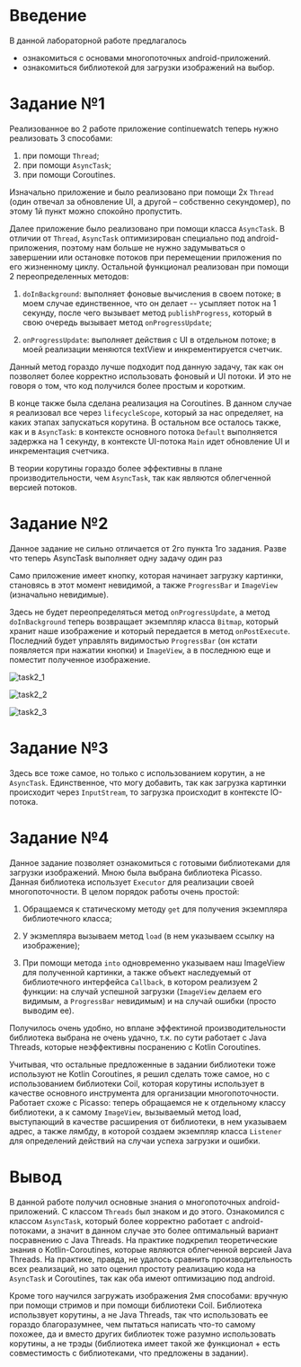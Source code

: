 # Введение
В данной лабораторной работе предлагалось 
* ознакомиться с основами многопоточных android-приложений.
* ознакомиться библиотекой для загрузки изображений на выбор.

# Задание №1

Реализованное во 2 работе приложение continuewatch теперь нужно реализовать 3 способами:

1. при помощи `Thread`;
2. при помощи `AsyncTask`;
3. при помощи Coroutines.

Изначально приложение и было реализовано при помощи 2х `Thread` (один отвечал за обновление UI, а
другой – собственно секундомер), по этому 1й пункт можно спокойно пропустить.

Далее приложение было реализовано при помощи класса `AsyncTask`. В отличии от `Thread`, `AsyncTask`
оптимизирован специально под android-приложения, поэтому нам больше не нужно задумываться о
завершении или остановке потоков при перемещении приложения по его жизненному циклу. Остальной
функционал реализован при помощи 2 переопределенных методов:

1. `doInBackground`: выполняет фоновые вычисления в своем потоке; в моем случае единственное, что он
делает -- усыпляет поток на 1 секунду, после чего вызывает метод `publishProgress`, который в свою
очередь вызывает метод `onProgressUpdate`;

2. `onProgressUpdate`: выполняет действия с UI в отдельном потоке; в моей реализации меняются
textView и инкрементируется счетчик.

Данный метод гораздо лучше подходит под данную задачу, так как он позволяет более корректно
использовать фоновый и UI потоки. И это не говоря о том, что код получился более простым и коротким.

В конце также была сделана реализация на Coroutines. В данном случае я реализовал все через
`lifecycleScope`, который за нас определяет, на каких этапах запускаться корутина. В остальном
все осталось также, как и в `AsyncTask`: в контексте основного потока `Default` выполняется задержка
 на 1 секунду, в контексте UI-потока `Main` идет обновление UI и инкрементация счетчика.

В теории корутины гораздо более эффективны в плане производительности, чем `AsyncTask`, так как
являются облегченной версией потоков.

# Задание №2

Данное задание не сильно отличается от 2го пункта 1го задания. Разве что теперь AsyncTask выполняет
одну задачу один раз

Само приложение имеет кнопку, которая начинает загрузку картинки, становясь в этот момент невидимой,
а также `ProgressBar` и `ImageView` (изначально невидимые).

Здесь не будет переопределяться метод `onProgressUpdate`, а метод `doInBackground` теперь
возвращает экземпляр класса `Bitmap`, который хранит наше изображение и который передается в
метод `onPostExecute`. Последний будет управлять видимостью `ProgressBar` (он кстати появляется
при нажатии кнопки) и `ImageView`, а в последнюю еще и поместит полученное изображение.

![task2_1](./img/lab6_task2_1.png)

![task2_2](./img/lab6_task2_2.png)

![task2_3](./img/lab6_task2_3.png)

# Задание №3

Здесь все тоже самое, но только с использованием корутин, а не `AsyncTask`. Единственное, что могу
добавить, так как загрузка картинки происходит через `InputStream`, то загрузка происходит в
контексте IO-потока.

# Задание №4

Данное задание позволяет ознакомиться с готовыми библиотеками для загрузки изображений. Мною была
выбрана библиотека Picasso. Данная библиотека использует `Executor` для реализации своей
многопоточности. В целом порядок работы очень простой:

1. Обращаемся к статическому методу `get` для получения экземпляра библиотечного класса;

2. У экзмепляра вызываем метод `load` (в нем указываем ссылку на изображение);

3. При помощи метода `into` одновременно указываем наш ImageView для полученной картинки, а также
объект наследуемый от библиотечного интерфейса `Callback`, в котором реализуем 2 функции: на случай
успешной загрузки (`ImageView` делаем его видимым, а `ProgressBar` невидимым) и на
случай ошибки (просто выводим ее).

Получилось очень удобно, но вплане эффектиной производительности библиотека выбрана не очень удачно,
т.к. по сути работает с Java Threads, которые неэффективны посранению с Kotlin Coroutines.

Учитывая, что остальные предложенные в задании библиотеки тоже используют не Kotlin Coroutines,
я решил сделать тоже самое, но с использованием библиотеки Coil, которая корутины использует в
качестве основного инструмента для организации многопоточности. Работает схоже с Picasso: теперь
обращаемся не к отдельному классу библиотеки, а к самому `ImageView`, вызываемый метод load,
выступающий в качестве расширения от библиотеки, в нем указываем адрес, а также лямбду, в которой
создаем экземпляр класса `Listener` для определений действий на случаи успеха загрузки и ошибки.

# Вывод

В данной работе получил основные знания о многопоточных android-приложений. С классом `Threads` был
знаком и до этого. Ознакомился с классом `AsyncTask`, который более корректно работает с
android-потоками, а значит в данном случае это более оптимальный вариант посравнению с Java Threads.
На практике подкрепил теоретические знания о Kotlin-Coroutines, которые являются облегченной версией
 Java Threads. На практике, правда, не удалось сравнить производительность всех реализаций, но
зато оценил простоту реализацию кода на `AsyncTask` и Coroutines, так как оба имеют оптимизацию под
android.

Кроме того научился загружать изображения 2мя способами: вручную при помощи стримов и при помощи
библиотеки Coil. Библиотека использвует корутины, а не Java Threads, так  что использовать ее
гораздо благоразумнее, чем пытаться написать что-то самому похожее, да и вместо других библиотек
тоже разумно использовать корутины, а не трэды (библиотека имеет такой же функционал + есть
совместимость с библиотеками, что предложены в задании).
